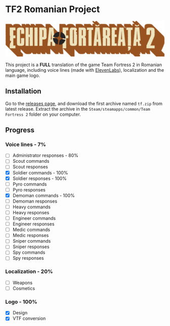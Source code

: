 # TF2 Romanian Project

![TF2 Romanian Project](./logo/logo.png)

This project is a **FULL** translation of the game Team Fortress 2 in Romanian language, including voice lines (made with [ElevenLabs](https://elevenlabs.io/)), localization and the main game logo.

## Installation

Go to the [releases page](https://github.com/v4n00/tf2-romanian-project/releases), and download the first archive named `tf.zip` from latest release. Extract the archive in the `Steam/steamapps/common/Team Fortress 2` folder on your computer.

## Progress

### Voice lines - 7%

- [ ] Administrator responses - 80%
- [ ] Scout commands
- [ ] Scout responses
- [x] Soldier commands - 100%
- [x] Soldier responses - 100%
- [ ] Pyro commands
- [ ] Pyro responses
- [x] Demoman commands - 100%
- [ ] Demoman responses
- [ ] Heavy commands
- [ ] Heavy responses
- [ ] Engineer commands
- [ ] Engineer responses
- [ ] Medic commands
- [ ] Medic responses
- [ ] Sniper commands
- [ ] Sniper responses
- [ ] Spy commands
- [ ] Spy responses

### Localization - 20%

- [ ] Weapons
- [ ] Cosmetics

### Logo - 100%

- [x] Design
- [x] VTF conversion
